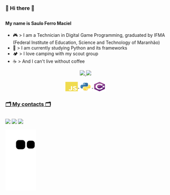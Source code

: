 ### 👋 Hi there 👋
##
#### My name is Saulo Ferro Maciel

- 🎮 > I am a Technician in Digital Game Programming, graduated by IFMA (Federal Institute of Education, Science and Technology of Maranhão)
- 🌱 > I am currently studying Python and its frameworks
- 🏕️ > I love camping with my scout group
- ☕  > And I can't live without coffee

<div align="center">
  <a href="https://github.com/Saulo-Ferro-Maciel">
  <img height="180em" src="https://github-readme-stats.vercel.app/api?username=Saulo-Ferro-Maciel&show_icons=true&theme=dark&include_all_commits=true&count_private=true"/>
  <img height="180em" src="https://github-readme-stats.vercel.app/api/top-langs/?username=Saulo-Ferro-Maciel&layout=compact&langs_count=7&theme=dark"/>
  <div style="display: inline_block"><br>
    <img align="center" alt="Rafa-Js" height="30" width="40" src="https://raw.githubusercontent.com/devicons/devicon/master/icons/javascript/javascript-plain.svg">
    <img align="center" alt="Rafa-Python" height="30" width="40" src="https://raw.githubusercontent.com/devicons/devicon/master/icons/python/python-original.svg">
    <img align="center" alt="Rafa-Csharp" height="30" width="40" src="https://raw.githubusercontent.com/devicons/devicon/master/icons/csharp/csharp-original.svg">
   </div>
</div>
  
  ##
  ### 🗂️ My contacts 🗂️
  ##
  
  <div> 
    <a href="https://www.youtube.com/channel/UCPOeejMJJZXI1WLxpN09jyA" target="_blank"><img src="https://img.shields.io/badge/YouTube-FF0000?style=for-the-badge&logo=youtube&logoColor=white" target="_blank"></a>
    <a href="https://www.instagram.com/saulo_fehciel/" target="_blank"><img src="https://img.shields.io/badge/-Instagram-%23E4405F?style=for-the-badge&logo=instagram&logoColor=white" target="_blank"></a>
    <a href="https://www.linkedin.com/in/saulo-ferro-maciel-74b65a1b8/" target="_blank"><img src="https://img.shields.io/badge/-LinkedIn-%230077B5?style=for-the-badge&logo=linkedin&logoColor=white" target="_blank"></a>
   
 
  ![Snake animation](https://github.com/Saulo-Ferro-Maciel/Saulo-Ferro-Maciel/blob/output/github-contribution-grid-snake.svg)
 
</div>
